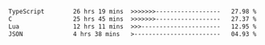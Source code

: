 <!--START_SECTION:waka-->

```txt
TypeScript        26 hrs 19 mins  >>>>>>>------------------   27.98 %
C                 25 hrs 45 mins  >>>>>>>------------------   27.37 %
Lua               12 hrs 11 mins  >>>----------------------   12.95 %
JSON              4 hrs 38 mins   >------------------------   04.93 %
```

<!--END_SECTION:waka-->
